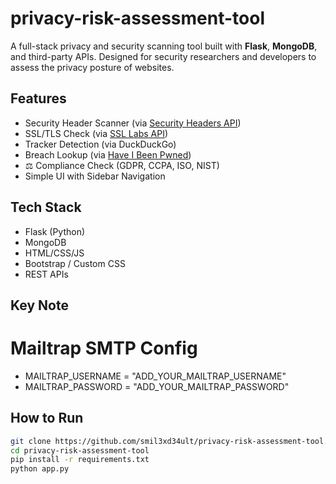 # privacy-risk-assessment-tool

A full-stack privacy and security scanning tool built with **Flask**, **MongoDB**, and third-party APIs. Designed for security researchers and developers to assess the privacy posture of websites.

## Features

- Security Header Scanner (via [Security Headers API](https://securityheaders.com))
- SSL/TLS Check (via [SSL Labs API](https://www.ssllabs.com/ssltest/))
- Tracker Detection (via DuckDuckGo)
- Breach Lookup (via [Have I Been Pwned](https://haveibeenpwned.com))
- ⚖ Compliance Check (GDPR, CCPA, ISO, NIST)
- Simple UI with Sidebar Navigation

## Tech Stack

- Flask (Python)
- MongoDB
- HTML/CSS/JS
- Bootstrap / Custom CSS
- REST APIs

## Key Note
# Mailtrap SMTP Config
- MAILTRAP_USERNAME = "ADD_YOUR_MAILTRAP_USERNAME"
- MAILTRAP_PASSWORD = "ADD_YOUR_MAILTRAP_PASSWORD"

## How to Run

```bash
git clone https://github.com/smil3xd34ult/privacy-risk-assessment-tool.git
cd privacy-risk-assessment-tool
pip install -r requirements.txt
python app.py
